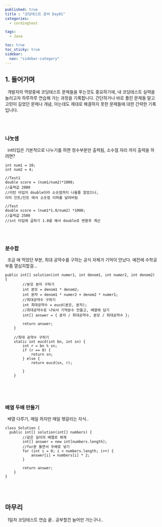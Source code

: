 ```yaml
---
published: true
title : "코딩테스트 준비 Day01"
categories:
  - cordingtest

tags:
  - Java

toc: true
toc_sticky: true
sidebar:
  nav: "sidebar-category"
---
```


## 1. 들어가며
&nbsp; 개발자의 역량중에 코딩테스트 문제들을 푸는것도 중요하기에, 내 코딩테스트 실력을 늘리고자 하루하루 연습해 가는 과정을 기록합니다. 간단하거나 바로 풀린 문제들 말고 고민이 길었던 문제나 개념, 아는데도 제대로 해결하지 못한 문제들에 대한 간략한 기록입니다.

<br>
<br>

### 나눗셈
&nbsp; int타입은 기본적으로 나누기를 하면 정수부분만 출력됨, 소수점 자리 까지 출력을 하려면?

```
int num1 = 10;
int num2 = 4;

//Test1
double score = (num1/num2)*1000;
//출력값 2000
//리턴 타입이 double이라 소숫점까지 나올줄 알았으나,
이미 인트/인트 에서 소숫점 이하를 날려버림

//Test
double score = (num1*1.0/num2) *1000;
//출력값 2500
//int 타입에 곱하기 1.0을 해서 double로 변환후 계산

```

<br>
<br>

### 분수합
&nbsp; 조금 애 먹었던 부분, 최대 공약수를 구하는 공식 자체가 기억이 안났다. 예전에 수학공부좀 열심히할걸...

```
public int[] solution(int numer1, int denom1, int numer2, int denom2) {
        //분모 분자 구하기
        int 분모 = denom1 * denom2;
        int 분자 = denom1 * numer2 + denom2 * numer1;
        //최대공약수 구하기
        int 최대공약수 = eucd(분모, 분자);
        //최대공약수로 나눠서 기약분수 만들고, 배열에 담기
        int[] answer = { 분자 / 최대공약수, 분모 / 최대공약수 };

        return answer;
    }

    //최대 공약수 구하기
    static int eucd(int bn, int sn) {
        int r = bn % sn;
        if (r == 0) {
            return sn;
        } else {
            return eucd(sn, r);

        }
    }


```

<br>
<br>


### 배열 두배 만들기
&nbsp; 배열 다루기, 매일 하지만 매일 헷갈리는 자식..

```
class Solution {
  public int[] solution(int[] numbers) {
        //같은 길이의 배열로 복제
        int[] answer = new int[numbers.length];
        //for문 돌면서 두배로 넣기
        for (int i = 0; i < numbers.length; i++) {
            answer[i] = numbers[i] * 2;
        }
      
        return answer;
    }
}
```

<br>
<br>

## 마무리
&nbsp; 1일차 코딩테스트 연습 끝.. 공부할건 늘어만 가는구나..













